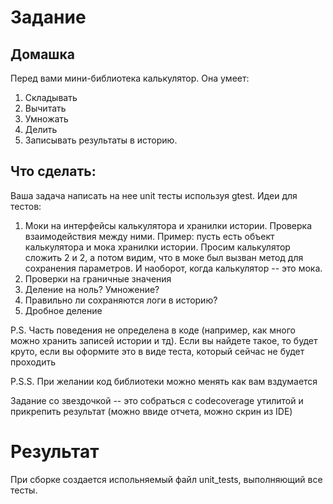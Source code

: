 # Задание

## Домашка

Перед вами мини-библиотека калькулятор. Она умеет:
1. Складывать
2. Вычитать
3. Умножать
4. Делить
5. Записывать результаты в историю.

## Что сделать:

Ваша задача написать на нее unit тесты используя gtest. Идеи для тестов:
1. Моки на интерфейсы калькулятора и хранилки истории. Проверка взаимодействия между ними.
Пример: пусть есть объект калькулятора и мока хранилки истории. Просим калькулятор сложить 2 и 2, а потом видим, что в
моке был вызван метод для сохранения параметров. И наоборот, когда калькулятор -- это мока.
2. Проверки на граничные значения
3. Деление на ноль? Умножение?
4. Правильно ли сохраняются логи в историю? 
5. Дробное деление

P.S. Часть поведения не определена в коде (например, как много можно хранить записей истории и тд). 
Если вы найдете такое, то будет круто, если вы оформите это в виде теста, который сейчас не будет проходить

P.S.S. При желании код библиотеки можно менять как вам вздумается

Задание со звездочкой -- это собраться с codecoverage утилитой и прикрепить результат (можно ввиде отчета, можно скрин из IDE) 

# Результат

При сборке создается испольняемый файл unit_tests, выполняющий все тесты.
